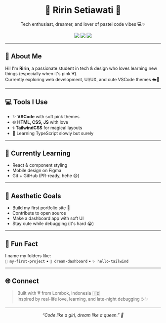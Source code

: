 <h1 align="center">🌷 Ririn Setiawati 🌷</h1>

<p align="center">
  Tech enthusiast, dreamer, and lover of pastel code vibes 💻✨
</p>

<p align="center">
  <img src="https://img.shields.io/badge/Frontend%20Dev-%F0%9F%92%97-pink" />
  <img src="https://img.shields.io/badge/Learner-forever-ffb6c1" />
  <img src="https://img.shields.io/badge/Love%20coffee-%E2%98%95%EF%B8%8F-brown" />
</p>

---

## 💌 About Me
Hi! I'm **Ririn**, a passionate student in tech & design who loves learning new things (especially when it's pink 💗).  
Currently exploring web development, UI/UX, and cute VSCode themes ☁️🎀

---

## 💻 Tools I Use
- ✨ **VSCode** with soft pink themes
- 🌐 **HTML, CSS, JS** with love
- 🌀 **TailwindCSS** for magical layouts
- 📝 Learning TypeScript slowly but surely

---

## 🐣 Currently Learning
- React & component styling  
- Mobile design on Figma  
- Git + GitHub (PR-ready, hehe 😆)

---

## 🧋 Aesthetic Goals
- Build my first portfolio site 🌸  
- Contribute to open source  
- Make a dashboard app with soft UI  
- Stay cute while debugging (it's hard 😭)

---

## 🌼 Fun Fact
I name my folders like:  
`🌸 my-first-project` • `🌙 dream-dashboard` • `✨ hello-tailwind`

---

## 🌐 Connect
> Built with 💗 from Lombok, Indonesia 🇮🇩  
> Inspired by real-life love, learning, and late-night debugging ☕✨

---

<p align="center">
  <i>“Code like a girl, dream like a queen.” 👑</i>
</p>
